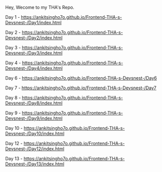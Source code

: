 Hey, Wecome to my THA's Repo.

Day 1 - https://ankitsingho7o.github.io/Frontend-THA-s-Devsnest-/Day1/index.html

Day 2 - https://ankitsingho7o.github.io/Frontend-THA-s-Devsnest-/Day2/index.html

Day 3 - https://ankitsingho7o.github.io/Frontend-THA-s-Devsnest-/Day3/index.html

Day 4 - https://ankitsingho7o.github.io/Frontend-THA-s-Devsnest-/Day4/index.html

Day 6 - https://ankitsingho7o.github.io/Frontend-THA-s-Devsnest-/Day6

Day 7 - https://ankitsingho7o.github.io/Frontend-THA-s-Devsnest-/Day7

Day 8 - https://ankitsingho7o.github.io/Frontend-THA-s-Devsnest-/Day8/index.html

Day 9 - https://ankitsingho7o.github.io/Frontend-THA-s-Devsnest-/Day9/index.html

Day 10 - https://ankitsingho7o.github.io/Frontend-THA-s-Devsnest-/Day10/index.html

Day 12 - https://ankitsingho7o.github.io/Frontend-THA-s-Devsnest-/Day12/index.html

Day 13 - https://ankitsingho7o.github.io/Frontend-THA-s-Devsnest-/Day13/index.html

